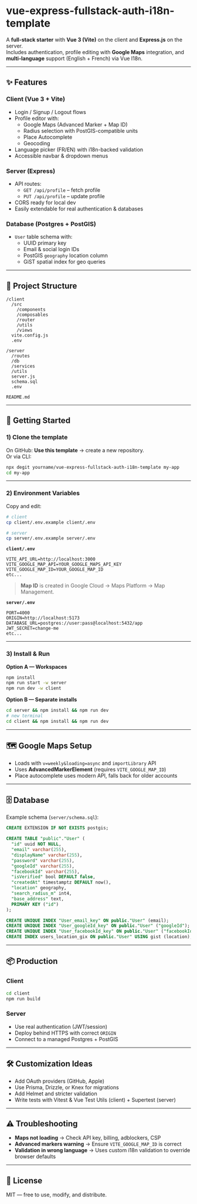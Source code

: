 # vue-express-fullstack-auth-i18n-template

A **full-stack starter** with **Vue 3 (Vite)** on the client and **Express.js** on the server.  
Includes authentication, profile editing with **Google Maps** integration, and **multi-language** support (English + French) via Vue I18n.

---

## ✨ Features

### Client (Vue 3 + Vite)
- Login / Signup / Logout flows
- Profile editor with:
  - Google Maps (Advanced Marker + Map ID)
  - Radius selection with PostGIS-compatible units
  - Place Autocomplete
  - Geocoding
- Language picker (FR/EN) with i18n-backed validation
- Accessible navbar & dropdown menus

### Server (Express)
- API routes:
  - `GET /api/profile` – fetch profile
  - `PUT /api/profile` – update profile
- CORS ready for local dev
- Easily extendable for real authentication & databases

### Database (Postgres + PostGIS)
- `User` table schema with:
  - UUID primary key
  - Email & social login IDs
  - PostGIS `geography` location column
  - GiST spatial index for geo queries

---

## 📂 Project Structure

```
/client
  /src
    /components
    /composables
    /router
    /utils
    /views
  vite.config.js
  .env

/server
  /routes
  /db
  /services
  /utils
  server.js
  schema.sql
  .env

README.md
```

---

## 🚀 Getting Started

### 1) Clone the template

On GitHub: **Use this template** → create a new repository.  
Or via CLI:

```bash
npx degit yourname/vue-express-fullstack-auth-i18n-template my-app
cd my-app
```

---

### 2) Environment Variables

Copy and edit:

```bash
# client
cp client/.env.example client/.env

# server
cp server/.env.example server/.env
```

**`client/.env`**
```env
VITE_API_URL=http://localhost:3000
VITE_GOOGLE_MAP_API=YOUR_GOOGLE_MAPS_API_KEY
VITE_GOOGLE_MAP_ID=YOUR_GOOGLE_MAP_ID
etc...
```
> **Map ID** is created in Google Cloud → Maps Platform → Map Management.

**`server/.env`**
```env
PORT=4000
ORIGIN=http://localhost:5173
DATABASE_URL=postgres://user:pass@localhost:5432/app
JWT_SECRET=change-me
etc...
```

---

### 3) Install & Run

**Option A — Workspaces**
```bash
npm install
npm run start -w server
npm run dev -w client
```

**Option B — Separate installs**
```bash
cd server && npm install && npm run dev
# new terminal
cd client && npm install && npm run dev
```

---

## 🗺 Google Maps Setup

- Loads with `v=weekly&loading=async` and `importLibrary` API
- Uses **AdvancedMarkerElement** (requires `VITE_GOOGLE_MAP_ID`)
- Place autocomplete uses modern API, falls back for older accounts

---

## 🗄 Database

Example schema (`server/schema.sql`):

```sql
CREATE EXTENSION IF NOT EXISTS postgis;

CREATE TABLE "public"."User" (
  "id" uuid NOT NULL,
  "email" varchar(255),
  "displayName" varchar(255),
  "password" varchar(255),
  "googleId" varchar(255),
  "facebookId" varchar(255),
  "isVerified" bool DEFAULT false,
  "createdAt" timestamptz DEFAULT now(),
  "location" geography,
  "search_radius_m" int4,
  "base_address" text,
  PRIMARY KEY ("id")
);

CREATE UNIQUE INDEX "User_email_key" ON public."User" (email);
CREATE UNIQUE INDEX "User_googleId_key" ON public."User" ("googleId");
CREATE UNIQUE INDEX "User_facebookId_key" ON public."User" ("facebookId");
CREATE INDEX users_location_gix ON public."User" USING gist (location);
```

---

## 📦 Production

### Client
```bash
cd client
npm run build
```

### Server
- Use real authentication (JWT/session)
- Deploy behind HTTPS with correct `ORIGIN`
- Connect to a managed Postgres + PostGIS

---

## 🛠 Customization Ideas
- Add OAuth providers (GitHub, Apple)
- Use Prisma, Drizzle, or Knex for migrations
- Add Helmet and stricter validation
- Write tests with Vitest & Vue Test Utils (client) + Supertest (server)

---

## ⚠ Troubleshooting

- **Maps not loading** → Check API key, billing, adblockers, CSP
- **Advanced markers warning** → Ensure `VITE_GOOGLE_MAP_ID` is correct
- **Validation in wrong language** → Uses custom i18n validation to override browser defaults

---

## 📄 License
MIT — free to use, modify, and distribute.